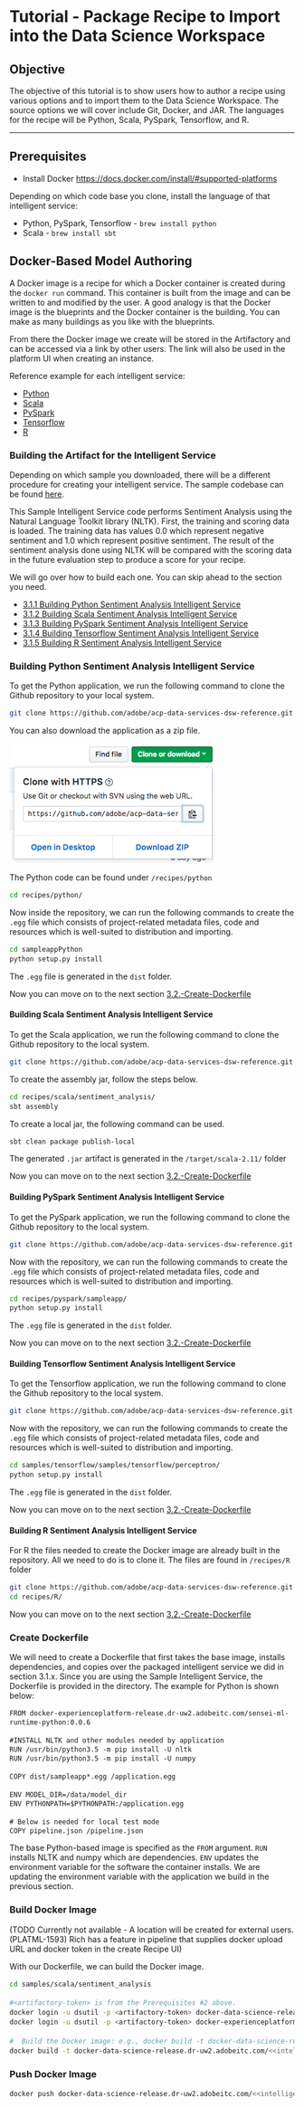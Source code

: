 # Tutorial - Package Recipe to Import into the Data Science Workspace

## Objective
The objective of this tutorial is to show users how to author a recipe using various options and to import them to the Data Science Workspace. The source options we will cover include Git, Docker, and JAR. The languages for the recipe will be Python, Scala, PySpark, Tensorflow, and R.

---

## Prerequisites
* Install Docker https://docs.docker.com/install/#supported-platforms

Depending on which code base you clone, install the language of that intelligent service:
* Python, PySpark, Tensorflow - `brew install python`
* Scala - `brew install sbt`


## Docker-Based Model Authoring

A Docker image is a recipe for which a Docker container is created during the `docker run` command. This container is built from the image and can be written to and modified by the user. A good analogy is that the Docker image is the blueprints and the Docker container is the building. You can make as many buildings as you like with the blueprints.

From there the Docker image we create will be stored in the Artifactory and can be accessed via a link by other users. The link will also be used in the platform UI when creating an instance. 

Reference example for each intelligent service:
* [Python](https://github.com/adobe/acp-data-services-dsw-reference/tree/master/recipes/python)
* [Scala](https://github.com/adobe/acp-data-services-dsw-reference/tree/master/recipes/scala)
* [PySpark](https://github.com/adobe/acp-data-services-dsw-reference/tree/master/recipes/pyspark)
* [Tensorflow](https://github.com/adobe/acp-data-services-dsw-reference/tree/master/recipes/tensorflow)
* [R](https://github.com/adobe/acp-data-services-dsw-reference/tree/master/recipes/r)


### Building the Artifact for the Intelligent Service

Depending on which sample you downloaded, there will be a different procedure for creating your intelligent service. The sample codebase can be found [here](https://git.corp.adobe.com/ml).

This Sample Intelligent Service code performs Sentiment Analysis using the Natural Language Toolkit library (NLTK). First, the training and scoring data is loaded. The training data has values 0.0 which represent negative sentiment and 1.0 which represent positive sentiment. The result of the sentiment analysis done using NLTK will be compared with the scoring data in the future evaluation step to produce a score for your recipe. 

We will go over how to build each one. You can skip ahead to the section you need.
* [3.1.1 Building Python Sentiment Analysis Intelligent Service](#3.1.1-Building-Python-Sentiment-Analysis-Intelligent-Service)
* [3.1.2 Building Scala Sentiment Analysis Intelligent Service](#3.1.2-Building-Scala-Sentiment-Analysis-Intelligent-Service)
* [3.1.3 Building PySpark Sentiment Analysis Intelligent Service](#3.1.3-Building-PySpark-Sentiment-Analysis-Intelligent-Service)
* [3.1.4 Building Tensorflow Sentiment Analysis Intelligent Service](#3.1.4-Building-Tensorflow-Sentiment-Analysis-Intelligent-Service)
* [3.1.5 Building R Sentiment Analysis Intelligent Service](#3.1.5-Building-R-Sentiment-Analysis-Intelligent-Service)

### Building Python Sentiment Analysis Intelligent Service

To get the Python application, we run the following command to clone the Github repository to your local system.

``` BASH
git clone https://github.com/adobe/acp-data-services-dsw-reference.git
```

You can also download the application as a zip file. 

![](download_zip.png)

The Python code can be found under `/recipes/python`

``` BASH
cd recipes/python/
```

Now inside the repository, we can run the following commands to create the `.egg` file which consists of project-related metadata files, code and resources which is well-suited to distribution and importing.

``` BASH
cd sampleappPython
python setup.py install
```

The `.egg` file is generated in the `dist` folder.

Now you can move on to the next section [3.2.-Create-Dockerfile](#3.2.-Create-Dockerfile)

#### Building Scala Sentiment Analysis Intelligent Service

To get the Scala application, we run the following command to clone the Github repository to the local system.

``` BASH
git clone https://github.com/adobe/acp-data-services-dsw-reference.git
```

To create the assembly jar, follow the steps below.

``` BASH
cd recipes/scala/sentiment_analysis/
sbt assembly
```

To create a local jar, the following command can be used.

``` BASH
sbt clean package publish-local
```

The generated `.jar` artifact is generated in the `/target/scala-2.11/` folder

Now you can move on to the next section [3.2.-Create-Dockerfile](#3.2.-Create-Dockerfile)

#### Building PySpark Sentiment Analysis Intelligent Service

To get the PySpark application, we run the following command to clone the Github repository to the local system.

``` BASH
git clone https://github.com/adobe/acp-data-services-dsw-reference.git
```

Now with the repository, we can run the following commands to create the `.egg` file which consists of project-related metadata files, code and resources which is well-suited to distribution and importing.

``` BASH
cd recipes/pyspark/sampleapp/
python setup.py install
```

The `.egg` file is generated in the `dist` folder.

Now you can move on to the next section [3.2.-Create-Dockerfile](#3.2.-Create-Dockerfile)

#### Building Tensorflow Sentiment Analysis Intelligent Service

To get the Tensorflow application, we run the following command to clone the Github repository to the local system.

``` BASH
git clone https://github.com/adobe/acp-data-services-dsw-reference.git
```

Now with the repository, we can run the following commands to create the `.egg` file which consists of project-related metadata files, code and resources which is well-suited to distribution and importing.

``` BASH
cd samples/tensorflow/samples/tensorflow/perceptron/
python setup.py install
```

The `.egg` file is generated in the `dist` folder.

Now you can move on to the next section [3.2.-Create-Dockerfile](#3.2.-Create-Dockerfile)

#### Building R Sentiment Analysis Intelligent Service

For R the files needed to create the Docker image are already built in the repository. All we need to do is to clone it. The files are found in `/recipes/R` folder

``` BASH
git clone https://github.com/adobe/acp-data-services-dsw-reference.git
cd recipes/R/
```
Now you can move on to the next section [3.2.-Create-Dockerfile](#3.2.-Create-Dockerfile)

### Create Dockerfile

We will need to create a Dockerfile that first takes the base image, installs dependencies, and copies over the packaged intelligent service we did in section 3.1.x. Since you are using the Sample Intelligent Service, the Dockerfile is provided in the directory. The example for Python is shown below:

``` Docker
FROM docker-experienceplatform-release.dr-uw2.adobeitc.com/sensei-ml-runtime-python:0.0.6

#INSTALL NLTK and other modules needed by application
RUN /usr/bin/python3.5 -m pip install -U nltk
RUN /usr/bin/python3.5 -m pip install -U numpy

COPY dist/sampleapp*.egg /application.egg

ENV MODEL_DIR=/data/model_dir
ENV PYTHONPATH=$PYTHONPATH:/application.egg

# Below is needed for local test mode
COPY pipeline.json /pipeline.json
```

The base Python-based image is specified as the `FROM` argument. `RUN` installs NLTK and numpy which are dependencies. `ENV` updates the environment variable for the software the container installs. We are updating the environment variable with the application we build in the previous section.

### Build Docker Image
(TODO Currently not available - A location will be created for external users. (PLATML-1593) Rich has a feature in pipeline that supplies docker upload URL and docker token in the create Recipe UI)  

With our Dockerfile, we can build the Docker image. 

``` BASH
cd samples/scala/sentiment_analysis
 
#<artifactory-token> is from the Prerequisites #2 above.
docker login -u dsutil -p <artifactory-token> docker-data-science-release.dr-uw2.adobeitc.com
docker login -u dsutil -p <artifactory-token> docker-experienceplatform-release.dr-uw2.adobeitc.com
 
#  Build the Docker image: e.g., docker build -t docker-data-science-release.dr-uw2.adobeitc.com/kumar-sample-is:1.0 .
docker build -t docker-data-science-release.dr-uw2.adobeitc.com/<<intelligent-service>>:<<version_tag>> 
```

### Push Docker Image

``` BASH
docker push docker-data-science-release.dr-uw2.adobeitc.com/<<intelligent-service>>:<<version_tag>>
```
